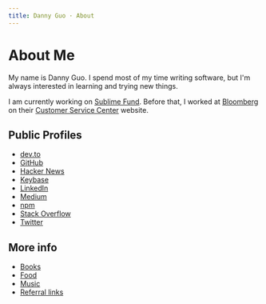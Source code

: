 ```yaml
---
title: Danny Guo · About
---
```


# About Me
My name is Danny Guo. I spend most of my time writing software, but I'm always
interested in learning and trying new things.

I am currently working on [Sublime Fund](https://sublimefund.org). Before that,
I worked at [Bloomberg](https://www.bloomberg.com/) on their [Customer Service Center](https://service.bloomberg.com) website.

## Public Profiles

* [dev.to](https://dev.to/dguo)
* [GitHub](https://github.com/dguo)
* [Hacker News](https://news.ycombinator.com/user?id=dguo)
* [Keybase](https://keybase.io/dannyguo)
* [LinkedIn](https://www.linkedin.com/in/danny-guo/)
* [Medium](https://medium.com/@dannyguo)
* [npm](https://www.npmjs.com/~dguo)
* [Stack Overflow](https://stackoverflow.com/users/1481479/danny-guo)
* [Twitter](https://twitter.com/dannyguo)

## More info

* [Books](/books/)
* [Food](/food/)
* [Music](/music/)
* [Referral links](/referrals/)
